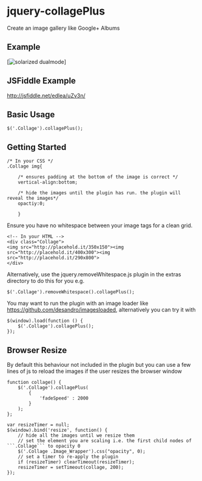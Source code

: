jquery-collagePlus
==================

Create an image gallery like Google+ Albums


Example
-------
[![solarized dualmode](https://github.com/ed-lea/jquery-collagePlus/blob/master/support/images/0.2.0-preview.png)]


JSFiddle Example
----------------
http://jsfiddle.net/edlea/uZv3n/



Basic Usage
-----------


    $('.Collage').collagePlus();
    
    
    
Getting Started
---------------


    /* In your CSS */
    .Collage img{
    
        /* ensures padding at the bottom of the image is correct */
        vertical-align:bottom;
        
        /* hide the images until the plugin has run. the plugin will reveal the images*/
        opactiy:0;
        
        }
        

Ensure you have no whitespace between your image tags for a clean grid.

        
    <!-- In your HTML -->
    <div class="Collage">
    <img src="http://placehold.it/350x150"><img src="http://placehold.it/400x300"><img src="http://placehold.it/290x800">
    </div>
    
Alternatively, use the jquery.removeWhitespace.js plugin in the extras directory to do this for you e.g.

    $('.Collage').removeWhitespace().collagePlus();
    

You may want to run the plugin with an image loader like https://github.com/desandro/imagesloaded, alternatively you can try it with


    $(window).load(function () {
        $('.Collage').collagePlus();
    });


Browser Resize
--------------

By default this behaviour not included in the plugin but you can use a few lines of js to reload the images if the user resizes the browser window


    function collage() {
        $('.Collage').collagePlus(
            {
                'fadeSpeed' : 2000
            }
        );
    };
     
    var resizeTimer = null;
    $(window).bind('resize', function() {
        // hide all the images until we resize them
        // set the element you are scaling i.e. the first child nodes of ```.Collage``` to opacity 0
        $('.Collage .Image_Wrapper').css("opacity", 0);
        // set a timer to re-apply the plugin
        if (resizeTimer) clearTimeout(resizeTimer);
        resizeTimer = setTimeout(collage, 200);
    });

